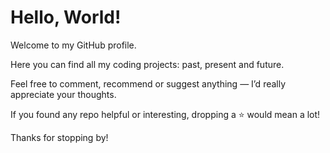 # Hello, World!

Welcome to my GitHub profile.

Here you can find all my coding projects: past, present and future.

Feel free to comment, recommend or suggest anything — I’d really appreciate your thoughts.

If you found any repo helpful or interesting, dropping a ⭐ would mean a lot!

Thanks for stopping by!
